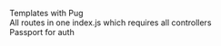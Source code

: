 Templates with Pug  
All routes in one index.js which requires all controllers  
Passport for auth  
